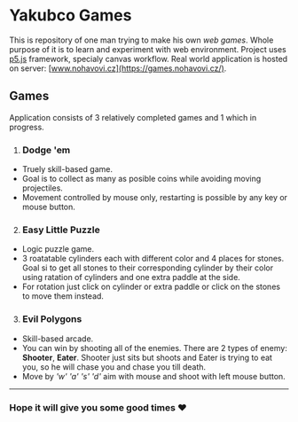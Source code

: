 # Yakubco Games


This is repository of one man trying to make his own *web games*.
Whole purpose of it is to learn and experiment with web environment. Project uses [p5.js](https://p5js.org/) framework, specialy canvas workflow. Real world application is hosted on server: [www.nohavovi.cz](https://games.nohavovi.cz/).


## Games

Application consists of 3 relatively completed games and 1 which in progress.
1. ### Dodge 'em
- Truely skill-based game.
- Goal is to collect as many as posible coins while avoiding moving projectiles.
- Movement controlled by mouse only, restarting is possible by any key or mouse button.
2. ### Easy Little Puzzle
- Logic puzzle game.
- 3 roatatable cylinders each with different color and 4 places for stones. Goal si to get all stones to their corresponding cylinder by their color using ratation of cylinders and one extra paddle at the side.
- For rotation just click on cylinder or extra paddle or click on the stones to move them instead.
3. ### Evil Polygons
- Skill-based arcade.
- You can win by shooting all of the enemies. There are 2 types of enemy: **Shooter**, **Eater**. Shooter just sits but shoots and Eater is trying to eat you, so he will chase you and chase you till death.
- Move by *'w' 'a' 's' 'd'* aim with mouse and shoot with left mouse button.

---
### Hope it will give you some good times ❤
